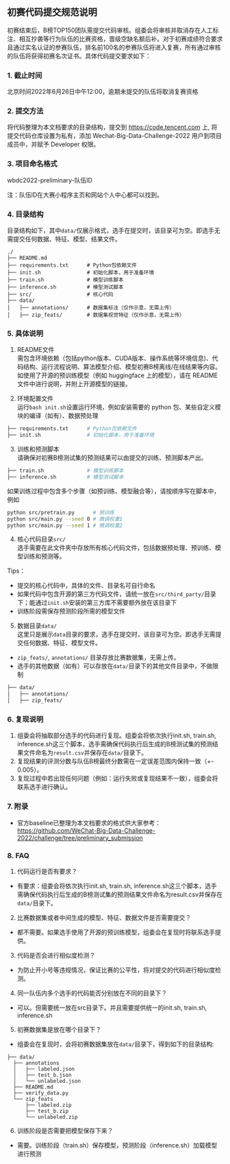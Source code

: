 ## 初赛代码提交规范说明
初赛结束后，B榜TOP150团队需提交代码审核。组委会将审核并取消存在人工标注、相互抄袭等行为队伍的比赛资格，晋级空缺名额后补。对于初赛成绩符合要求且通过实名认证的参赛队伍，排名前100名的参赛队伍将进入复赛，所有通过审核的队伍将获得初赛名次证书。具体代码提交要求如下：

### 1. 截止时间
北京时间2022年6月26日中午12:00，逾期未提交的队伍将取消复赛资格

### 2. 提交方法
将代码整理为本文档要求的目录结构，提交到 https://code.tencent.com 上, 将提交代码仓库设置为私有，添加 Wechat-Big-Data-Challenge-2022 用户到项目成员中，并赋予 Developer 权限。

### 3. 项目命名格式
wbdc2022-preliminary-队伍ID

注：队伍ID在大赛小程序主页和网站个人中心都可以找到。

### 4. 目录结构

目录结构如下，其中`data/`仅展示格式，选手在提交时，该目录可为空。即选手无需提交任何数据、特征、模型、结果文件。
```
./
├── README.md
├── requirements.txt      # Python包依赖文件 
├── init.sh               # 初始化脚本，用于准备环境
├── train.sh              # 模型训练脚本
├── inference.sh          # 模型测试脚本 
├── src/                  # 核心代码
├── data/
│   ├── annotations/      # 数据集标注（仅作示意，无需上传）
│   ├── zip_feats/        # 数据集视觉特征（仅作示意，无需上传）
```

### 5. 具体说明

1. README文件  
需包含环境依赖（包括python版本、CUDA版本、操作系统等环境信息)、代码结构、运行流程说明、算法模型介绍、模型初赛B榜离线/在线结果等内容。
如使用了开源的预训练模型（例如 huggingface 上的模型），请在 README 文件中进行说明，并附上开源模型的链接。

2. 环境配置文件  
运行`bash init.sh`设置运行环境，例如安装需要的 python 包、某些自定义模块的编译（如有）、数据预处理
  ```bash
├── requirements.txt      # Python包依赖文件 
├── init.sh               # 初始化脚本，用于准备环境
  ```

3. 训练和预测脚本  
请确保对初赛B榜测试集的预测结果可以由提交的训练、预测脚本产出。
  ```bash
├── train.sh              # 模型训练脚本
├── inference.sh          # 模型测试脚本 
  ```

  如果训练过程中包含多个步骤（如预训练、模型融合等），请按顺序写在脚本中，例如
  ```bash
python src/pretrain.py      # 预训练
python src/main.py --seed 0 # 微调权重1
python src/main.py --seed 1 # 微调权重2
  ```

4. 核心代码目录`src/`  
选手需要在此文件夹中存放所有核心代码文件，包括数据预处理、预训练、模型训练和预测等。

  Tips：
  * 提交的核心代码中，具体的文件、目录名可自行命名
  * 如果代码中包含开源的第三方代码文件，请统一放在`src/third_party/`目录下；能通过`init.sh`安装的第三方库不需要额外放在该目录下
  * 训练阶段需保存预测阶段所需的模型文件

5. 数据目录`data/`  
这里只是展示`data`目录的要求，选手在提交时，该目录可为空。即选手无需提交任何数据、特征、模型文件。
  * `zip_feats/`, `annotations/` 目录存放比赛数据集，无需上传。
  * 选手的其他数据（如有）可以存放在`data/`目录下的其他文件目录中，不做限制
  ```bash
├── data/
│   ├── annotations/
│   ├── zip_feats/
  ```

### 6. 复现说明
1. 组委会将抽取部分选手的代码进行复现。组委会将依次执行init.sh, train.sh, inference.sh这三个脚本，选手需确保代码执行后生成的B榜测试集的预测结果文件命名为`result.csv`并保存在`data/`目录下。
2. 复现结果的评测分数与队伍B榜最终分数需在一定误差范围内保持一致（+- 0.005）。
3. 复现过程中若出现任何问题（例如：运行失败或复现结果不一致），组委会将联系选手进行确认。

### 7. 附录
* 官方baseline已整理为本文档要求的格式供大家参考：https://github.com/WeChat-Big-Data-Challenge-2022/challenge/tree/preliminary_submission

### 8. FAQ
1. 代码运行是否有要求？
  * 有要求：组委会将依次执行init.sh, train.sh, inference.sh这三个脚本，选手需确保代码执行后生成的B榜测试集的预测结果文件命名为result.csv并保存在`data/`目录下。

2. 比赛数据集或者中间生成的模型、特征、数据文件是否需要提交？
  * 都不需要。如果选手使用了开源的预训练模型，组委会在复现时将联系选手提供。

3. 代码是否会进行相似度检测？
  * 为防止开小号等违规情况，保证比赛的公平性，将对提交的代码进行相似度检测。

4. 同一队伍内多个选手的代码能否分别放在不同的目录下？
  * 可以。但需要统一放在src目录下。并且需要提供统一的init.sh, train.sh, inference.sh

5. 初赛数据集是放在哪个目录下？
  * 组委会在复现时，会将初赛数据集放在`data/`目录下，得到如下的目录结构:
  ```
├── data/
    ├── annotations
    │   ├── labeled.json
    │   ├── test_b.json
    │   └── unlabeled.json
    ├── README.md
    ├── verify_data.py
    └── zip_feats
        ├── labeled.zip
        ├── test_b.zip
        └── unlabeled.zip
  ```

6. 训练阶段是否需要把模型保存下来？
  * 需要。训练阶段（train.sh）保存模型，预测阶段（inference.sh）加载模型进行预测
